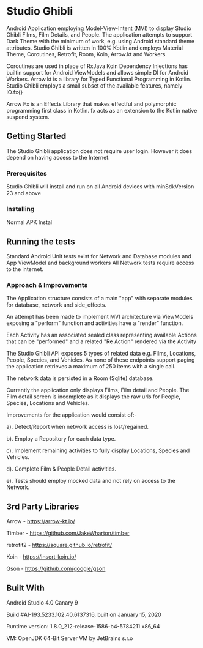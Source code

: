 # Studio Ghibli

Android Application employing Model-View-Intent (MVI) to display Studio Ghibli Films, Film Details, and People.
The application attempts to support Dark Theme with the minimum of work, e.g. using Android standard theme attributes.
Studio Ghibli is written in 100% Kotlin and employs Material Theme, Coroutines, Retrofit, Room, Koin, Arrow.kt and Workers.

Coroutines are used in place of RxJava
Koin Dependency Injections has builtin support for Android ViewModels and allows simple DI for Android Workers.
Arrow.kt is a library for Typed Functional Programming in Kotlin. Studio Ghibli employs a small subset of the available features, namely IO.fx{}

Arrow Fx is an Effects Library that makes effectful and polymorphic programming first class in Kotlin.
fx acts as an extension to the Kotlin native suspend system.

## Getting Started

The Studio Ghibli application does not require user login. However it does depend on having access to the Internet.

### Prerequisites

Studio Ghibli will install and run on all Android devices with minSdkVersion 23 and above

### Installing

Normal APK Instal

## Running the tests

Standard Android Unit tests exist for Network and Database modules and App ViewModel and background workers
All Network tests require access to the internet.

### Approach & Improvements

The Application structure consists of a main "app" with separate modules for database, network and side_effects.

An attempt has been made to implement MVI architecture via ViewModels exposing a "perform" function and activities
have a "render" function.

Each Activity has an associated sealed class representing available Actions that can be "performed" and a
related "Re Action" rendered via the Activity

The Studio Ghibli API exposes 5 types of related data e.g. Films, Locations, People, Species, and Vehicles.
As none of these endpoints support paging the application retrieves a maximum of 250 items with a single call.

The network data is persisted in a Room (Sqlite) database.

Currently the application only displays Films, Film detail and People.
The Film detail screen is incomplete as it displays the raw urls for People, Species, Locations and Vehicles.

Improvements for the application would consist of:-

a). Detect/Report when network access is lost/regained.

b). Employ a Repository for each data type.

c). Implement remaining activities to fully display Locations, Species and Vehicles.

d). Complete Film & People Detail activities.

e). Tests should employ mocked data and not rely on access to the Network.

## 3rd Party Libraries

Arrow - https://arrow-kt.io/

Timber - https://github.com/JakeWharton/timber

retrofit2 - https://square.github.io/retrofit/

Koin - https://insert-koin.io/

Gson - https://github.com/google/gson


## Built With

Android Studio 4.0 Canary 9

Build #AI-193.5233.102.40.6137316, built on January 15, 2020

Runtime version: 1.8.0_212-release-1586-b4-5784211 x86_64

VM: OpenJDK 64-Bit Server VM by JetBrains s.r.o



